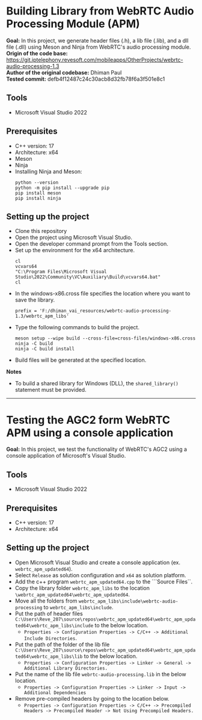 # Building Library from WebRTC Audio Processing Module (APM)

**Goal:** In this project, we generate header files (.h), a lib file (.lib), and a dll file (.dll) using Meson and Ninja from WebRTC's audio processing module.<br>
**Origin of the code base:** https://git.iptelephony.revesoft.com/mobileapps/OtherProjects/webrtc-audio-processing-1.3<br>
**Author of the original codebase:** Dhiman Paul<br>
**Tested commit:** defb4f12487c24c30acb8d32fb78f6a3f501e8c1<br>

## Tools
* Microsoft Visual Studio 2022
## Prerequisites
* C++ version: 17
* Architecture: x64
* Meson
* Ninja
* Installing Ninja and Meson:
  ```
  python --version
  python -m pip install --upgrade pip
  pip install meson
  pip install ninja
  ```

## Setting up the project
* Clone this repository
* Open the project using Microsoft Visual Studio.
* Open the developer command prompt from the Tools section.
* Set up the environment for the x64 architecture.
  ```
  cl 
  vcvars64
  "C:\Program Files\Microsoft Visual Studio\2022\Community\VC\Auxiliary\Build\vcvars64.bat"
  cl
  ```
* In the windows-x86.cross file specifies the location where you want to save the library.
  ```
  prefix = 'F:/dhiman_vai_resources/webrtc-audio-processing-1.3/webrtc_apm_libs'
  ```
* Type the following commands to build the project.
  ```
  meson setup --wipe build --cross-file=cross-files/windows-x86.cross
  ninja -C build
  ninja -C build install
  ```
* Build files will be generated at the specified location.

**Notes**
* To build a shared library for Windows (DLL), the ``shared_library()`` statement must be provided.

---
# Testing the AGC2 form WebRTC APM using a console application
**Goal:** In this project, we test the functionality of WebRTC's AGC2 using a console application of Microsoft's Visual Studio.

## Tools
* Microsoft Visual Studio 2022

## Prerequisites
* C++ version: 17
* Architecture: x64

## Setting up the project
* Open Microsoft Visual Studio and create a console application (ex. ```webrtc_apm_updated64```).
* Select ```Release``` as solution configuration and ```x64``` as solution platform.
* Add the c++ program ```webrtc_apm_updated64.cpp``` to the ```Source Files``.
* Copy the library folder ```webrtc_apm_libs``` to the location ```\webrtc_apm_updated64\webrtc_apm_updated64```.
* Move all the folders from ```webrtc_apm_libs\include\webrtc-audio-processing``` to ```webrtc_apm_libs\include```.
* Put the path of header files ```C:\Users\Reve_207\source\repos\webrtc_apm_updated64\webrtc_apm_updated64\webrtc_apm_libs\include``` to the below location.
  * ```Properties -> Configuration Properties -> C/C++ -> Additional Include Directories```.
* Put the path of the folder of the lib file ```C:\Users\Reve_207\source\repos\webrtc_apm_updated64\webrtc_apm_updated64\webrtc_apm_libs\lib``` to the below location.
  * ```Properties -> Configuration Properties -> Linker -> General -> Additional Library Directories.```
* Put the name of the lib file ```webrtc-audio-processing.lib``` in the below location.
  * ```Properties -> Configuration Properties -> Linker -> Input -> Additional Dependencies```
* Remove pre-compiled headers by going to the location below.
  * ```Properties -> Configuration Properties -> C/C++ -> Precompiled Headers -> Precompiled Header -> Not Using Precompiled Headers.```
